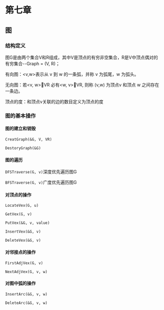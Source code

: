 # 第七章

## 图

### 结构定义

图G是由两个集合V和R组成，其中V是顶点的有穷非空集合，R是V中顶点偶对的有穷集合--Graph = (V, R)；

有向图：<v,w>表示从 v 到 w 的一条弧，并称 v 为弧尾，w 为弧头。

无向图：若<v, w>VR 必有<w, v>VR, 则称 (v,w) 为顶点v 和顶点 w 之间存在一条边。

顶点的度：和顶点v关联的边的数目定义为顶点的度

### 图的基本操作

#### 图的建立和销毁

`CreatGraph(&G, V, VR)`

`DestoryGraph(&G)`

#### 图的遍历

`DFSTraverse(G, v)`深度优先遍历图G

`BFSTraverse(G, v)`广度优先遍历图G

#### 对顶点的操作

`LocateVex(G, u)`

`GetVex(G, v)`

`PutVex(&G, v, value)`

`InsertVex(&G, v)`

`DeleteVex(&G, v)`

#### 对邻接点的操作

`FirstAdjVex(G, v)`

`NextAdjVex(G, v, w)`

#### 对图中弧的操作

`InsertArc(&G, v, w)`

`DeleteArc(&G, v, w)`